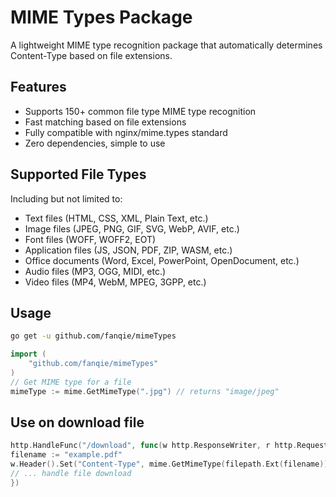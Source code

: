 # MIME Types Package

A lightweight MIME type recognition package that automatically determines Content-Type based on file extensions.

## Features

- Supports 150+ common file type MIME type recognition
- Fast matching based on file extensions
- Fully compatible with nginx/mime.types standard
- Zero dependencies, simple to use

## Supported File Types

Including but not limited to:

- Text files (HTML, CSS, XML, Plain Text, etc.)
- Image files (JPEG, PNG, GIF, SVG, WebP, AVIF, etc.)
- Font files (WOFF, WOFF2, EOT)
- Application files (JS, JSON, PDF, ZIP, WASM, etc.)
- Office documents (Word, Excel, PowerPoint, OpenDocument, etc.)
- Audio files (MP3, OGG, MIDI, etc.)
- Video files (MP4, WebM, MPEG, 3GPP, etc.)

## Usage
```bash
go get -u github.com/fanqie/mimeTypes
```
```go
import (
    "github.com/fanqie/mimeTypes"
)
// Get MIME type for a file
mimeType := mime.GetMimeType(".jpg") // returns "image/jpeg"
```
## Use on download file 
```go
http.HandleFunc("/download", func(w http.ResponseWriter, r http.Request) {
filename := "example.pdf"
w.Header().Set("Content-Type", mime.GetMimeType(filepath.Ext(filename)))
// ... handle file download
})
```
